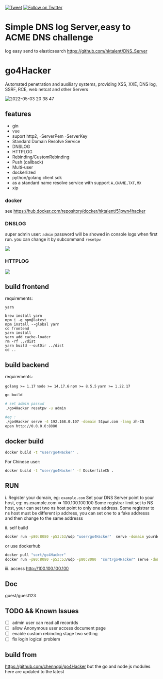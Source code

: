 [![Tweet](https://img.shields.io/twitter/url/http/Hktalent3135773.svg?style=social)](https://twitter.com/intent/tweet?original_referer=https%3A%2F%2Fdeveloper.twitter.com%2Fen%2Fdocs%2Ftwitter-for-websites%2Ftweet-button%2Foverview&ref_src=twsrc%5Etfw&text=myhktools%20-%20Automated%20Pentest%20Recon%20Scanner%20%40Hktalent3135773&tw_p=tweetbutton&url=https%3A%2F%2Fgithub.com%2Fhktalent%2Fmyhktools)
[![Follow on Twitter](https://img.shields.io/twitter/follow/Hktalent3135773.svg?style=social&label=Follow)](https://twitter.com/intent/follow?screen_name=Hktalent3135773)

# Simple DNS log Server,easy to ACME DNS challenge
log easy send to elasticsearch
https://github.com/hktalent/DNS_Server

# go4Hacker

Automated penetration and auxiliary systems, providing XSS, XXE, DNS log, SSRF, RCE, web netcat and other Servers

![2022-05-03 20 38 47](https://user-images.githubusercontent.com/18223385/166454480-3cc5be14-ada6-488c-acbd-4622b77f8893.gif)


## features
- gin
- vue
- suport http2, -ServerPem -ServerKey
- Standard Domain Resolve Service
- DNSLOG
- HTTPLOG
- Rebinding/CustomRebinding
- Push (callback)
- Multi-user
- dockerlized
- python/golang client sdk
- as a standard name resolve service with support `A,CNAME,TXT,MX`
- xip

### docker 
see
https://hub.docker.com/repository/docker/hktalent/51pwn4hacker


### DNSLOG

super admin user: `admin`
password will be showed in console logs when first run.
you can change it by subcommand `resetpw`

![](https://s1.ax1x.com/2020/08/31/dXPba4.png)


### HTTPLOG
![](https://s1.ax1x.com/2020/08/31/dXiiIH.png)


## build frontend

requirements: 

`yarn`

```
brew install yarn
npm i -g npm@latest
npm install --global yarn
cd frontend
yarn install
yarn add cache-loader
rm -rf ../dist
yarn build --outDir ../dist
cd ..

```
	
## build backend

requirements: 

`golang >= 1.17`
`node >= 14.17.6`
`npm >= 8.5.5`
`yarn >= 1.22.17`

```bash
go build

# set admin passwd
./go4Hacker resetpw -u admin

#eg :
./go4Hacker serve -4 192.168.0.107 -domain 51pwn.com -lang zh-CN
open http://0.0.0.0:8080

```

## docker build

```bash
docker build -t "user/go4Hacker" .
```

For Chinese user:

```bash
docker build -t "user/go4Hacker" -f DockerfileCN .
```

## RUN

i. Register your domain, eg: `example.com`
Set your DNS Server point to your host, eg: ns.example.com => 100.100.100.100
Some registrar limit set to NS host, your can set two ns host point to only one address.
Some registrar to ns host must be different ip address, you can set one to a fake addresss and then change to the same addresss


ii. self build

```bash
docker run -p80:8080 -p53:53/udp "user/go4Hacker"  serve -domain yourdomain.com -4 100.100.100.100
```

or use dockerhub

```bash
docker pull "sort/go4Hacker"
docker run -p80:8080 -p53:53/udp -p80:8080  "sort/go4Hacker" serve -domain yourdomain.com -4 100.100.100.100
```

iii. access http://100.100.100.100

## Doc

guest/guest123


## TODO && Known Issues

- [ ] admin user can read all recordds
- [ ] allow Anonymous user access document page
- [ ] enable custom rebinding stage two setting
- [ ] fix login logical problem

## build from
https://github.com/chennqqi/go4Hacker
but the go and node js modules here are updated to the latest
